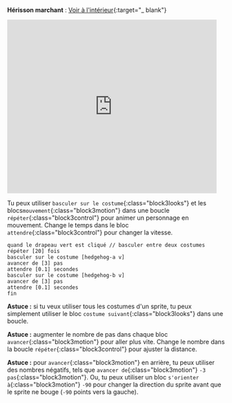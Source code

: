 **Hérisson marchant** : [Voir à l'intérieur](https://scratch.mit.edu/projects/499398615/editor){:target="_ blank"}

<div class="scratch-preview">
  <iframe allowtransparency="true" width="485" height="402" src="https://scratch.mit.edu/projects/embed/499398615/?autostart=false" frameborder="0"></iframe>
</div>

Tu peux utiliser `basculer sur le costume`{:class="block3looks"} et les blocs`mouvement`{:class="block3motion"} dans une boucle `répéter`{:class="block3control"} pour animer un personnage en mouvement. Change le temps dans le bloc `attendre`{:class="block3control"} pour changer la vitesse.

```blocks3
quand le drapeau vert est cliqué // basculer entre deux costumes
répéter [20] fois
basculer sur le costume [hedgehog-a v]
avancer de [3] pas
attendre [0.1] secondes
basculer sur le costume [hedgehog-b v]
avancer de [3] pas
attendre [0.1] secondes
fin
```

**Astuce :** si tu veux utiliser tous les costumes d'un sprite, tu peux simplement utiliser le bloc `costume suivant`{:class="block3looks"} dans une boucle.

**Astuce :** augmenter le nombre de pas dans chaque bloc `avancer`{:class="block3motion"} pour aller plus vite. Change le nombre dans la boucle `répéter`{:class="block3control"} pour ajuster la distance.

**Astuce :** pour `avancer`{:class="block3motion"} en arrière, tu peux utiliser des nombres négatifs, tels que `avancer de`{:class="block3motion"} `-3` `pas`{:class="block3motion"}. Ou, tu peux utiliser un bloc `s'orienter à`{:class="block3motion"} `-90` pour changer la direction du sprite avant que le sprite ne bouge (`-90` points vers la gauche). 

